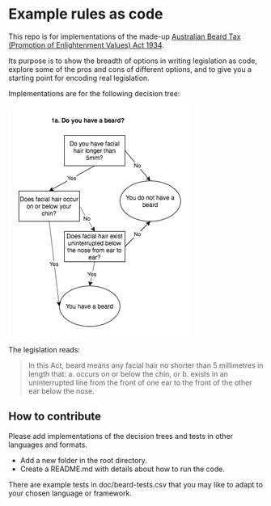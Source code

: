 # Example rules as code

This repo is for implementations of the made-up [Australian Beard Tax (Promotion of Enlightenment Values) Act 1934](legislation.pdf).

Its purpose is to show the breadth of options in writing legislation as code, explore some of the pros and cons of different options, and to give you a starting point for encoding real legislation. 

Implementations are for the following decision tree:

![Do you have a beard decision tree](doc/do-you-have-a-beard.png)

The legislation reads:
> In this Act, beard means any facial hair no shorter than 5 millimetres in length that:
> a. occurs on or below the chin, or
> b. exists in an uninterrupted line from the front of one ear to the front of the other ear below the nose.

## How to contribute

Please add implementations of the decision trees and tests in other languages and formats.

- Add a new folder in the root directory.
- Create a README.md with details about how to run the code.

There are example tests in doc/beard-tests.csv that you may like to adapt to your chosen language or framework.
